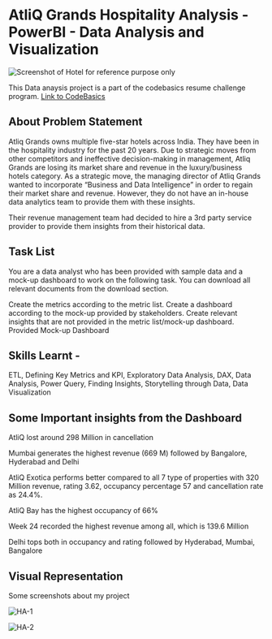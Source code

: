 # AtliQ Grands Hospitality Analysis - PowerBI - Data Analysis and Visualization

![Screenshot of Hotel for reference purpose only](https://www.luxuryhotelawards.com/wp-content/uploads/sites/8/2023/03/Thanes-Piamnamai-251-scaled.jpg)

This Data anaysis project is a part of the codebasics resume challenge program.
[Link to CodeBasics](https://codebasics.io/)


## About Problem Statement
Atliq Grands owns multiple five-star hotels across India. They have been in the hospitality industry for the past 20 years. Due to strategic moves from other competitors and ineffective decision-making in management, Atliq Grands are losing its market share and revenue in the luxury/business hotels category. 
As a strategic move, the managing director of Atliq Grands wanted to incorporate “Business and Data Intelligence” in order to regain their market share and revenue. However, they do not have an in-house data analytics team to provide them with these insights.

Their revenue management team had decided to hire a 3rd party service provider to provide them insights from their historical data.

## Task List
You are a data analyst who has been provided with sample data and a mock-up dashboard to work on the following task. You can download all relevant documents from the download section.

Create the metrics according to the metric list.
Create a dashboard according to the mock-up provided by stakeholders.
Create relevant insights that are not provided in the metric list/mock-up dashboard.
Provided Mock-up Dashboard

## Skills Learnt - 
ETL, Defining Key Metrics and KPI, Exploratory Data Analysis, DAX, Data Analysis, Power Query, Finding Insights, Storytelling through Data, Data Visualization

## Some Important insights from the Dashboard

AtliQ lost around 298 Million in cancellation

Mumbai generates the highest revenue (669 M) followed by Bangalore, Hyderabad and Delhi

AtliQ Exotica performs better compared to all 7 type of properties with 320 Million revenue, rating 3.62, occupancy percentage 57 and cancellation rate as 24.4%.

AtliQ Bay has the highest occupancy of 66%

Week 24 recorded the highest revenue among all, which is 139.6 Million

Delhi tops both in occupancy and rating followed by Hyderabad, Mumbai, Bangalore

## Visual Representation

Some screenshots about my project

![HA-1](https://github.com/Sudhandiradhivya/Powerbi_Projects/assets/132898988/d9d2d18a-6914-49a7-9271-0e8b2b1260a6)

![HA-2](https://github.com/Sudhandiradhivya/Powerbi_Projects/assets/132898988/484e0596-e2ac-4520-aa1b-deabdd56570f)

